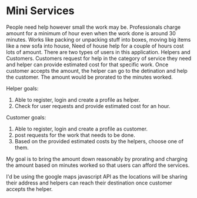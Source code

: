 # Mini Services

People need help however small the work may be. Professionals charge amount for a minimum of hour even when the work done is around 30 minutes. Works like packing or unpacking stuff into boxes, moving big items like a new sofa into house, Need of house help for a couple of hours cost lots of amount.
There are two types of users in this application. Helpers and Customers.
Customers request for help in the category of service they need and helper can provide estimated cost for that specific work. Once customer accepts the amount, the helper can go to the detination and help the customer. The amount would be prorated to the minutes worked.

Helper goals:
1) Able to register, login and create a profile as helper.
2) Check for user requests and provide estimated cost for an hour.

Customer goals:
1) Able to register, login and create a profile as customer.
2) post requests for the work that needs to be done.
3) Based on the provided estimated costs by the helpers, choose one of them.

My goal is to bring the amount down reasonably by prorating and charging the amount based on minutes worked so that users can afford the services.

I'd be using the google maps javascript API as the locations will be sharing their address and helpers can reach their destination once customer accepts the helper.